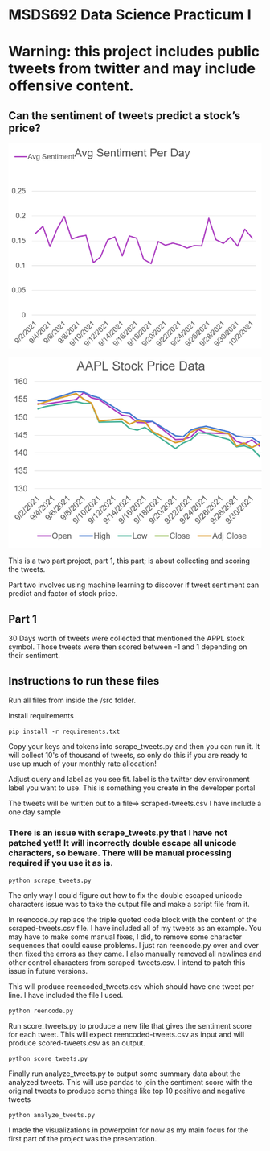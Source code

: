 # MSDS692 Data Science Practicum I

# Warning: this project includes public tweets from twitter and may include offensive content.
## Can the sentiment of tweets predict a stock’s price?</h2>

![Sentiment Per Day](images/sentiment_per_day.png)

![Sentiment Per Day](images/stock_price_per_day.png)

This is a two part project, part 1, this part; is about collecting and scoring the tweets.

Part two involves using machine learning to discover if tweet sentiment can predict and factor of stock price. 

## Part 1

30 Days worth of tweets were collected that mentioned the APPL stock symbol. Those tweets were then scored between -1 and 1 depending on their sentiment. 

## Instructions to run these files</h2>

Run all files from inside the /src folder.

Install requirements
```shell
pip install -r requirements.txt
```

Copy your keys and tokens into scrape_tweets.py and then you can run it. It will collect 10's of thousand of tweets, so only do this if you are ready to use up much of your monthly rate allocation!

Adjust query and label as you see fit. label is the twitter dev environment label you want to use. This is something you create in the developer portal 

The tweets will be written out to a file=> scraped-tweets.csv I have include a one day sample

### There is an issue with scrape_tweets.py that I have not patched yet!! It will incorrectly double escape all unicode characters, so beware. There will be manual processing required if you use it as is.</h3>

```shell
python scrape_tweets.py
```

The only way I could figure out how to fix the double escaped unicode characters issue was to take the output file and make a script file from it. 

In reencode.py replace the triple quoted code block with the content of the scraped-tweets.csv file. I have included all of my tweets as an example. You may have to make some manual fixes, I did, to remove some character sequences that could cause problems. I just ran reencode.py over and over then fixed the errors as they came. I also manually removed all newlines and other control characters from scraped-tweets.csv. I intend to patch this issue in future versions. 

This will produce reencoded_tweets.csv which should have one tweet per line. I have included the file I used.

```shell
python reencode.py
```

Run score_tweets.py to produce a new file that gives the sentiment score for each tweet. This will expect reencoded-tweets.csv as input and will produce scored-tweets.csv as an output.

```shell
python score_tweets.py
```

Finally run analyze_tweets.py to output some summary data about the analyzed tweets. This will use pandas to join the sentiment score with the original tweets to produce some things like top 10 positive and negative tweets

```shell
python analyze_tweets.py
```

I made the visualizations in powerpoint for now as my main focus for the first part of the project was the presentation. 


